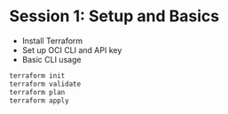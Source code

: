 # Session 1: Setup and Basics

- Install Terraform
- Set up OCI CLI and API key
- Basic CLI usage

```bash
terraform init
terraform validate
terraform plan
terraform apply
```
